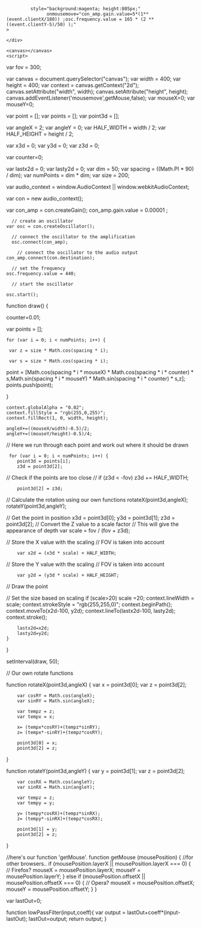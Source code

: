 <html>

 <body>
	<div
	
  
             style="background:magenta; height:805px;"
		           onmousemove="con_amp.gain.value=5*(1**(event.clientX/180)) ;osc.frequency.value = 165 * (2 ** ((event.clientY-5)/50) );"
	>

	</div>
</body>
<style>

/*  
    This is to make sure
    the canvas is in the right position
    on all browsers    
*/

canvas {
position: absolute;
top:100;
left:250;
}
  
</style>

    <canvas></canvas>
    <script>

var fov = 300;

var canvas = document.querySelector("canvas");
var width = 400;
var height = 400;
var context = canvas.getContext("2d");
canvas.setAttribute("width", width);
canvas.setAttribute("height", height);
canvas.addEventListener('mousemove',getMouse,false);
var mouseX=0;
var mouseY=0;

var point = [];
var points = [];
var point3d = [];

var angleX = 2;
var angleY = 0;
var HALF_WIDTH = width / 2;
var HALF_HEIGHT = height / 2;

var x3d = 0;
var y3d = 0;
var z3d = 0;

var counter=0;

var lastx2d = 0;
var lasty2d = 0;
var dim = 50; 
var spacing = ((Math.PI * 90) / dim);
var numPoints = dim * dim;
var size = 200;
      
var audio_context = window.AudioContext || window.webkitAudioContext;
      
var con = new audio_context();
      
var con_amp = con.createGain();
    con_amp.gain.value = 0.00001 ;
  
      // create an oscillator
	var osc = con.createOscillator();
	  
      // connect the oscillator to the amplification
      osc.connect(con_amp);
      
      	// connect the oscillator to the audio output
	con_amp.connect(con.destination);
      
      // set the frequency
	osc.frequency.value = 440;
      
      // start the oscillator
    
	osc.start();

function draw() {

counter=0.01; 

var points = [];

    for (var i = 0; i < numPoints; i++) {

     var z = size * Math.cos(spacing * i); 
  
     var s = size * Math.cos(spacing * i);
        
point = [Math.cos(spacing * i * mouseX) * Math.cos(spacing * i * counter) * s,Math.sin(spacing * i * mouseY) * Math.sin(spacing * i * counter) * s,z];
        points.push(point);
        
    
}

    context.globalAlpha = "0.02";
    context.fillStyle = "rgb(255,0,255)";
    context.fillRect(1, 0, width, height);
    
    angleX+=((mouseX/width)-0.5)/2;
    angleY+=((mouseY/height)-0.5)/4;

// Here we run through each point and work out where it should be drawn

     for (var i = 0; i < numPoints; i++) {
        point3d = points[i];
        z3d = point3d[2];
        

// Check if the points are too close
//        if (z3d < -fov) z3d += HALF_WIDTH;
        
        point3d[2] = z3d;
 
 // Calculate the rotation using our own functions
    rotateX(point3d,angleX);
    rotateY(point3d,angleY);
 
 // Get the point in position 
        x3d = point3d[0];
        y3d = point3d[1];
        z3d = point3d[2];
// Convert the Z value to a scale factor
// This will give the appearance of depth
        var scale = fov / (fov + z3d);

// Store the X value with the scaling
// FOV is taken into account

        var x2d = (x3d * scale) + HALF_WIDTH;

// Store the Y value with the scaling
// FOV is taken into account

        var y2d = (y3d * scale) + HALF_HEIGHT;

// Draw the point

// Set the size based on scaling
        if (scale>20) scale =20;
        context.lineWidth = scale;
        context.strokeStyle = "rgb(255,255,0)";
        context.beginPath();
        context.moveTo(x2d-100, y2d);
        context.lineTo(lastx2d-100, lasty2d);
        context.stroke();
        
        lastx2d=x2d;
        lasty2d=y2d;
    }

}

setInterval(draw, 50);

// Our own rotate functions

function rotateX(point3d,angleX) {
        var	x = point3d[0]; 
        var	z = point3d[2]; 
	
        var	cosRY = Math.cos(angleX);
        var	sinRY = Math.sin(angleX);
        
        var	tempz = z; 
        var	tempx = x;

        x= (tempx*cosRY)+(tempz*sinRY);
        z= (tempx*-sinRY)+(tempz*cosRY);

        point3d[0] = x;
        point3d[2] = z;
          
}

function rotateY(point3d,angleY) {
        var y = point3d[1];
        var	z = point3d[2]; 
	
        var cosRX = Math.cos(angleY);
        var sinRX = Math.sin(angleY);
        
        var	tempz = z; 
        var	tempy = y;

        y= (tempy*cosRX)+(tempz*sinRX);
        z= (tempy*-sinRX)+(tempz*cosRX);

        point3d[1] = y;
        point3d[2] = z;
          
} 

//here's our function 'getMouse'.
function getMouse (mousePosition) {
//for other browsers..
  if (mousePosition.layerX || mousePosition.layerX === 0) { // Firefox?
    mouseX = mousePosition.layerX;
    mouseY = mousePosition.layerY;
  } else if (mousePosition.offsetX || mousePosition.offsetX === 0) { // Opera?
    mouseX = mousePosition.offsetX;
    mouseY = mousePosition.offsetY;
  }
}

var lastOut=0;

function lowPassFilter(input,coeff){
    var output = lastOut+coeff*(input-lastOut);
    lastOut=output;
    return output;
}


 
  
</script>

</html>
